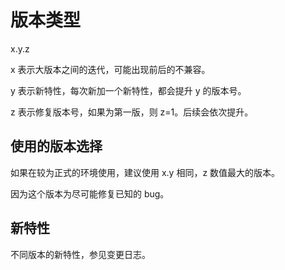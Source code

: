 # 版本类型

x.y.z

x 表示大版本之间的迭代，可能出现前后的不兼容。

y 表示新特性，每次新加一个新特性，都会提升 y 的版本号。

z 表示修复版本号，如果为第一版，则 z=1。后续会依次提升。

## 使用的版本选择

如果在较为正式的环境使用，建议使用 x.y 相同，z 数值最大的版本。

因为这个版本为尽可能修复已知的 bug。

## 新特性

不同版本的新特性，参见变更日志。